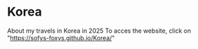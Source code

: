 # Korea
About my travels in Korea in 2025
To acces the website, click on "https://sofys-foxys.github.io/Korea/"
